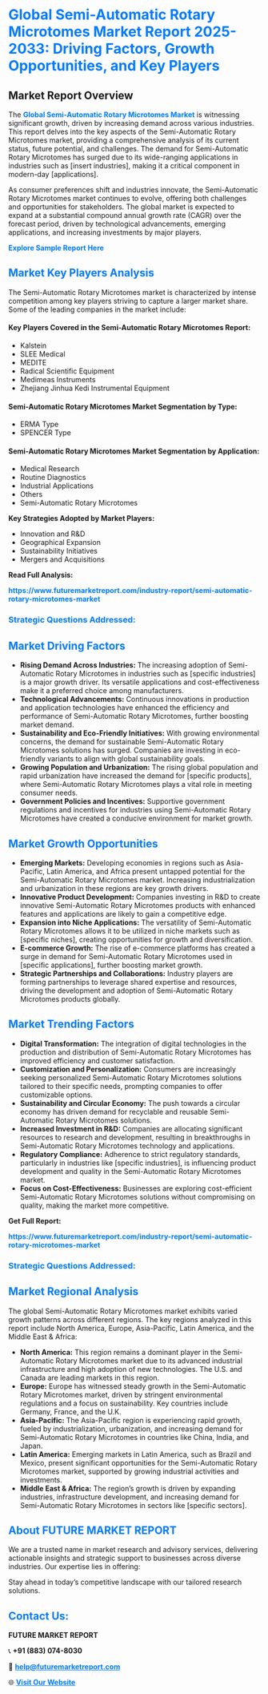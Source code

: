 <h1 style="color: #007BFF;">Global Semi-Automatic Rotary Microtomes Market Report 2025-2033: Driving Factors, Growth Opportunities, and Key Players</h1>

<section id="overview">
<h2>Market Report Overview</h2>
<p>The <a href="https://www.futuremarketreport.com/industry-report/semi-automatic-rotary-microtomes-market" style="color: #007BFF; text-decoration: none;"><strong>Global Semi-Automatic Rotary Microtomes Market</strong></a> is witnessing significant growth, driven by increasing demand across various industries. This report delves into the key aspects of the Semi-Automatic Rotary Microtomes market, providing a comprehensive analysis of its current status, future potential, and challenges. The demand for Semi-Automatic Rotary Microtomes has surged due to its wide-ranging applications in industries such as [insert industries], making it a critical component in modern-day [applications].</p>
<p>As consumer preferences shift and industries innovate, the Semi-Automatic Rotary Microtomes market continues to evolve, offering both challenges and opportunities for stakeholders. The global market is expected to expand at a substantial compound annual growth rate (CAGR) over the forecast period, driven by technological advancements, emerging applications, and increasing investments by major players.</p>
</section>

<section id="overview">
<p><a href="https://www.futuremarketreport.com/request-sample/reportId=124459" style="color: #007BFF; text-decoration: none;"><strong>Explore Sample Report Here</strong></a></p>
</section>

<section id="key-players">
<h2 style="color: #007BFF;">Market Key Players Analysis</h2>
<p>The Semi-Automatic Rotary Microtomes market is characterized by intense competition among key players striving to capture a larger market share. Some of the leading companies in the market include:</p>
<h4>Key Players Covered in the Semi-Automatic Rotary Microtomes Report:</h4>
<ul><li>Kalstein</li><li>SLEE Medical</li><li>MEDITE</li><li>Radical Scientific Equipment</li><li>Medimeas Instruments</li><li>Zhejiang Jinhua Kedi Instrumental Equipment</li></ul>
<h4>Semi-Automatic Rotary Microtomes Market Segmentation by Type:</h4>
<ul><li>ERMA Type</li><li>SPENCER Type</li></ul>

<h4>Semi-Automatic Rotary Microtomes Market Segmentation by Application:</h4>
<ul><li>Medical Research</li><li>Routine Diagnostics</li><li>Industrial Applications</li><li>Others</li><li>Semi-Automatic Rotary Microtomes</li></ul>
<p><strong>Key Strategies Adopted by Market Players:</strong></p>
<ul>
<li>Innovation and R&D</li>
<li>Geographical Expansion</li>
<li>Sustainability Initiatives</li>
<li>Mergers and Acquisitions</li>
</ul>
</section>

<section>
<p><strong>Read Full Analysis: </strong></p><a href="https://www.futuremarketreport.com/industry-report/semi-automatic-rotary-microtomes-market" style="color: #007BFF; text-decoration: none;"><strong>https://www.futuremarketreport.com/industry-report/semi-automatic-rotary-microtomes-market</strong></a>
<h3 style="color: #007BFF;">Strategic Questions Addressed:</h3>
</section>

<section id="driving-factors">
<h2 style="color: #007BFF;">Market Driving Factors</h2>
<ul>
<li><strong>Rising Demand Across Industries:</strong> The increasing adoption of Semi-Automatic Rotary Microtomes in industries such as [specific industries] is a major growth driver. Its versatile applications and cost-effectiveness make it a preferred choice among manufacturers.</li>
<li><strong>Technological Advancements:</strong> Continuous innovations in production and application technologies have enhanced the efficiency and performance of Semi-Automatic Rotary Microtomes, further boosting market demand.</li>
<li><strong>Sustainability and Eco-Friendly Initiatives:</strong> With growing environmental concerns, the demand for sustainable Semi-Automatic Rotary Microtomes solutions has surged. Companies are investing in eco-friendly variants to align with global sustainability goals.</li>
<li><strong>Growing Population and Urbanization:</strong> The rising global population and rapid urbanization have increased the demand for [specific products], where Semi-Automatic Rotary Microtomes plays a vital role in meeting consumer needs.</li>
<li><strong>Government Policies and Incentives:</strong> Supportive government regulations and incentives for industries using Semi-Automatic Rotary Microtomes have created a conducive environment for market growth.</li>
</ul>
</section>

<section id="growth-opportunities">
<h2 style="color: #007BFF;">Market Growth Opportunities</h2>
<ul>
<li><strong>Emerging Markets:</strong> Developing economies in regions such as Asia-Pacific, Latin America, and Africa present untapped potential for the Semi-Automatic Rotary Microtomes market. Increasing industrialization and urbanization in these regions are key growth drivers.</li>
<li><strong>Innovative Product Development:</strong> Companies investing in R&D to create innovative Semi-Automatic Rotary Microtomes products with enhanced features and applications are likely to gain a competitive edge.</li>
<li><strong>Expansion into Niche Applications:</strong> The versatility of Semi-Automatic Rotary Microtomes allows it to be utilized in niche markets such as [specific niches], creating opportunities for growth and diversification.</li>
<li><strong>E-commerce Growth:</strong> The rise of e-commerce platforms has created a surge in demand for Semi-Automatic Rotary Microtomes used in [specific applications], further boosting market growth.</li>
<li><strong>Strategic Partnerships and Collaborations:</strong> Industry players are forming partnerships to leverage shared expertise and resources, driving the development and adoption of Semi-Automatic Rotary Microtomes products globally.</li>
</ul>
</section>

<section id="trending-factors">
<h2 style="color: #007BFF;">Market Trending Factors</h2>
<ul>
<li><strong>Digital Transformation:</strong> The integration of digital technologies in the production and distribution of Semi-Automatic Rotary Microtomes has improved efficiency and customer satisfaction.</li>
<li><strong>Customization and Personalization:</strong> Consumers are increasingly seeking personalized Semi-Automatic Rotary Microtomes solutions tailored to their specific needs, prompting companies to offer customizable options.</li>
<li><strong>Sustainability and Circular Economy:</strong> The push towards a circular economy has driven demand for recyclable and reusable Semi-Automatic Rotary Microtomes solutions.</li>
<li><strong>Increased Investment in R&D:</strong> Companies are allocating significant resources to research and development, resulting in breakthroughs in Semi-Automatic Rotary Microtomes technology and applications.</li>
<li><strong>Regulatory Compliance:</strong> Adherence to strict regulatory standards, particularly in industries like [specific industries], is influencing product development and quality in the Semi-Automatic Rotary Microtomes market.</li>
<li><strong>Focus on Cost-Effectiveness:</strong> Businesses are exploring cost-efficient Semi-Automatic Rotary Microtomes solutions without compromising on quality, making the market more competitive.</li>
</ul>
</section>

<section>
<p><strong>Get Full Report: </strong></p><a href="https://www.futuremarketreport.com/industry-report/semi-automatic-rotary-microtomes-market" style="color: #007BFF; text-decoration: none;"><strong>https://www.futuremarketreport.com/industry-report/semi-automatic-rotary-microtomes-market</strong></a>
<h3 style="color: #007BFF;">Strategic Questions Addressed:</h3>
</section>


<section id="regional-analysis">
<h2 style="color: #007BFF;">Market Regional Analysis</h2>
<p>The global Semi-Automatic Rotary Microtomes market exhibits varied growth patterns across different regions. The key regions analyzed in this report include North America, Europe, Asia-Pacific, Latin America, and the Middle East & Africa:</p>
<ul>
<li><strong>North America:</strong> This region remains a dominant player in the Semi-Automatic Rotary Microtomes market due to its advanced industrial infrastructure and high adoption of new technologies. The U.S. and Canada are leading markets in this region.</li>
<li><strong>Europe:</strong> Europe has witnessed steady growth in the Semi-Automatic Rotary Microtomes market, driven by stringent environmental regulations and a focus on sustainability. Key countries include Germany, France, and the U.K.</li>
<li><strong>Asia-Pacific:</strong> The Asia-Pacific region is experiencing rapid growth, fueled by industrialization, urbanization, and increasing demand for Semi-Automatic Rotary Microtomes in countries like China, India, and Japan.</li>
<li><strong>Latin America:</strong> Emerging markets in Latin America, such as Brazil and Mexico, present significant opportunities for the Semi-Automatic Rotary Microtomes market, supported by growing industrial activities and investments.</li>
<li><strong>Middle East & Africa:</strong> The region’s growth is driven by expanding industries, infrastructure development, and increasing demand for Semi-Automatic Rotary Microtomes in sectors like [specific sectors].</li>
</ul>
</section>

<footer>
<h2 style="color: #007BFF;">About FUTURE MARKET REPORT</h2>
<p>We are a trusted name in market research and advisory services, delivering actionable insights and strategic support to businesses across diverse industries. Our expertise lies in offering:</p>

<p>Stay ahead in today’s competitive landscape with our tailored research solutions.</p>

<h2 style="color: #007BFF;">Contact Us:</h2>
<p><strong>FUTURE MARKET REPORT</strong></p>
<p>📞 <strong>+91 (883) 074-8030</strong></p>
<p>📧 <strong><a href="mailto:help@futuremarketreport.com" style="color: #007BFF;">help@futuremarketreport.com</a></strong></p>
<p>🌐 <strong><a href="https://www.futuremarketreport.com/" style="color: #007BFF;">Visit Our Website</a></strong></p>
</footer>